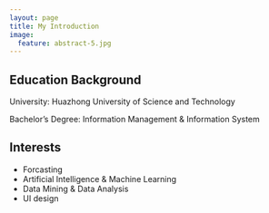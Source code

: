 ```yaml
---
layout: page
title: My Introduction
image:
  feature: abstract-5.jpg
---
```


## Education Background

University:  Huazhong University of Science and Technology

Bachelor’s Degree: Information Management & Information System

## Interests

- Forcasting
- Artificial Intelligence & Machine Learning
- Data Mining & Data Analysis
- UI design